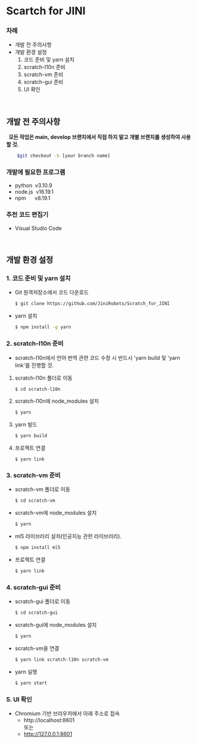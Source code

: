 # Scartch for JINI

### 차례
* 개발 전 주의사항
* 개발 환경 설정
    1. 코드 준비 및 yarn  설치
    2. scratch-l10n 준비
    3. scratch-vm 준비
    4. scratch-gui 준비
    5. UI 확인

<br>

## 개발 전 주의사항
**&nbsp;&nbsp;모든 작업은 main, develop 브랜치에서 직접 하지 말고 개별 브랜치를 생성하여 사용할 것.**
```bash
    $git checkout -b [your branch name]
```

### 개발에 필요한 프로그램
* python&nbsp;&nbsp;v3.10.9
* node.js&nbsp;&nbsp;v16.19.1
* npm&nbsp;&nbsp;&nbsp;&nbsp;&nbsp;&nbsp;v8.19.1

### 추천 코드 편집기
* Visual Studio Code

<br>

## 개발 환경 설정
### 1. 코드 준비 및 yarn 설치
* Git 원격저장소에서 코드 다운로드
    ```bash
    $ git clone https://github.com/JiniRobots/Scratch_for_JINI
    ```
* yarn 설치
    ```bash
    $ npm install -g yarn
    ```

### 2. scratch-l10n 준비
* scratch-l10n에서 언어 번역 관련 코드 수정 시 반드시 'yarn build 및 'yarn link'를 진행할 것.

1. scratch-l10n 폴더로 이동
    ```bash
    $ cd scratch-l10n
    ```
2. scratch-l10n에 node_modules 설치
    ```bash
    $ yarn
    ```
3. yarn 빌드
    ```bash
    $ yarn build
    ```
4. 프로젝트 연결
    ```
    $ yarn link
    ```

### 3. scratch-vm 준비

* scratch-vm 폴더로 이동
    ```bash
    $ cd scratch-vm
    ```
* scratch-vm에 node_modules 설치
    ```bash
    $ yarn
    ```
* ml5 라이브러리 설치(인공지능 관련 라이브러리).
    ```bash
    $ npm install ml5
    ```
* 프로젝트 연결
    ```bash
    $ yarn link
    ```

### 4. scratch-gui 준비

* scratch-gui 폴더로 이동
    ```bash
    $ cd scratch-gui
    ```
* scratch-gui에 node_modules 설치
    ```bash
    $ yarn
    ```
* scratch-vm을 연결
    ```bash
    $ yarn link scratch-l10n scratch-vm
    ```
* yarn 실행
    ```bash
    $ yarn start
    ```

### 5. UI 확인
* Chromium 기반 브라우저에서 아래 주소로 접속
    * http://localhost:8601<br>
    또는
    * http://127.0.0.1:8601<br>